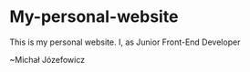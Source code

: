 # My-personal-website
This is my personal website. I, as Junior Front-End Developer

~Michał Józefowicz
